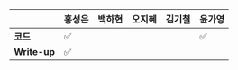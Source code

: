 |              | 홍성은 | 백하현 | 오지혜 | 김기철 | 윤가영 |
| ------------ | ------ | ------ | ------ | ------ | ------------ |
| **코드**     |:white_check_mark:||  |        | :white_check_mark:       |
| **Write-up** |:white_check_mark:||  |        |        |
